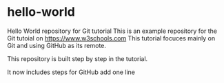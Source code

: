 # hello-world
Hello World repository for Git tutorial
This is an example repository for the Git tutoial on https://www.w3schools.com
This tutorial focuces mainly on Git and using GitHub as its remote.

This repository is built step by step in the tutorial.

It now includes steps for GitHub
add one line
